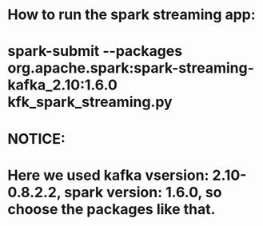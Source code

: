 # How to run the spark streaming app:
# spark-submit --packages org.apache.spark:spark-streaming-kafka_2.10:1.6.0 kfk_spark_streaming.py 
# NOTICE:
# Here we used kafka vsersion: 2.10-0.8.2.2, spark version: 1.6.0, so choose the packages like that.
